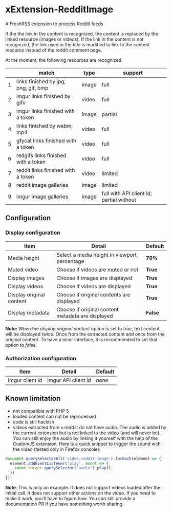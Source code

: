 # xExtension-RedditImage
A FreshRSS extension to process Reddit feeds

If the the link in the content is recognized, the content is replaced by the linked resource (images or videos).
If the link in the content is not recognized, the link used in the title is modified to link to the content resource instead of the reddit comment page.

At the moment, the following resources are recognized:

&nbsp; |match | type | support
-------|------|------|--------
1 | links finished by jpg, png, gif, bmp | image | full
2 | imgur links finished by gifv | video | full
3 | imgur links finished with a token | image | partial
4 | links finished by webm, mp4 | video | full
5 | gfycat links finished with a token | video | full
6 | redgifs links finished with a token | video | full
7 | reddit links finished with a token | video | limited
8 | reddit image galleries | image | limited
9 | imgur image galleries | image | full with API client id; partial without

## Configuration
### Display configuration

Item | Detail | Default
-----|--------|--------
Media height | Select a media height in viewport percentage | **70%**
Muted video | Choose if videos are muted or not | **True**
Display images | Choose if images are displayed | **True**
Display videos | Choose if videos are displayed | **True**
Display original content | Choose if original contents are displayed | **True**
Display metadata | Choose if original content metadata are displayed | **False**

**Note:**
When the *display original content* option is set to *true*, text content will be displayed twice. Once from the extracted content and once from the original content. To have a nicer interface, it is recommended to set that option to *false*.

### Authorization configuration

Item | Detail | Default
-----|--------|--------
Imgur client id | Imgur API client id | _none_

## Known limitation
- not compatible with PHP 5
- loaded content can not be reprocessed
- code is still hackish
- videos extracted from v.redd.it do not have audio. The audio is added by the current extension but is not linked to the video (and will never be). You can still enjoy the audio by linking it yourself with the help of the CustomJS extension. Here is a quick snippet to trigger the sound with the video (tested only in Firefox console):
```js
document.querySelectorAll('video.reddit-image').forEach(element => {
  element.addEventListener('play', event => {
    event.target.querySelector('audio').play();
  })
});
```
**Note**: This is only an example. It does not support videos loaded after the initial call. It does not support other actions on the video. If you need to make it work, you'll have to figure how. You can still provide a documentation PR if you have something worth sharing.
